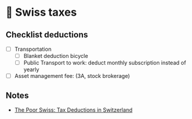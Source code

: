 # 💸 Swiss taxes

## Checklist deductions

* [ ] Transportation
  * [ ] Blanket deduction bicycle
  * [ ] Public Transport to work: deduct monthly subscription instead of yearly
* [ ] Asset management fee: (3A, stock brokerage)

## Notes

* [The Poor Swiss: Tax Deductions in Switzerland](https://thepoorswiss.com/tax-deductions-in-switzerland/)
